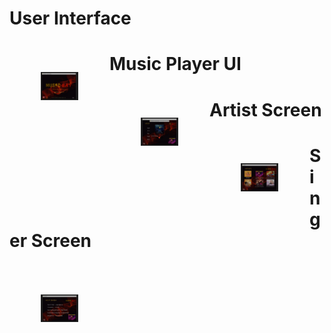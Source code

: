 <h1>User Interface</h1>
<a href="https://instagram.com/bhaaaavesh__" target="blank">
  <img align="left" alt="Bhavesh's Instagram" width="60vw" src="StartPage.jpg" style="margin: 50px;" />
</a>

<h1>Music Player UI</h1>
<a href="https://instagram.com/bhaaaavesh__" target="blank">
  <img align="left" alt="Bhavesh's Instagram" width="60vw" src="Player.jpg" style="margin: 50px;" />
</a>


<h1>Artist Screen</h1>
<a href="https://instagram.com/bhaaaavesh__" target="blank">
  <img align="left" alt="Bhavesh's Instagram" width="60vw" src="Artist.jpg" style="margin: 50px;" />
</a>

<h1>Singer Screen</h1>
<a href="https://instagram.com/bhaaaavesh__" target="blank">
  <img align="left" alt="Bhavesh's Instagram" width="60vw" src="Singer.jpg" style="margin: 50px;" />
</a>

